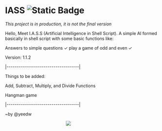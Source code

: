 # IASS ![Static Badge](https://img.shields.io/badge/license-MIT-%235FCC6F)
*This project is in production, it is not the final version*

Hello, Meet I.A.S.S (Artificial Intelligence in Shell Script).
A simple AI formed basically in shell script with some basic functions like:

Answers to simple questions ✓
play a game of odd and even ✓

Version: 1.1.2

|-------------------------------------|

Things to be added:

Add, Subtract, Multiply, and Divide Functions

Hangman game

|-------------------------------------|

~by @yeedw

 <img style="left: 200px; position:relative" src="https://github.com/yeedw/IASS/assets/110259744/8983f32c-1700-422b-8096-4757b142a495">
